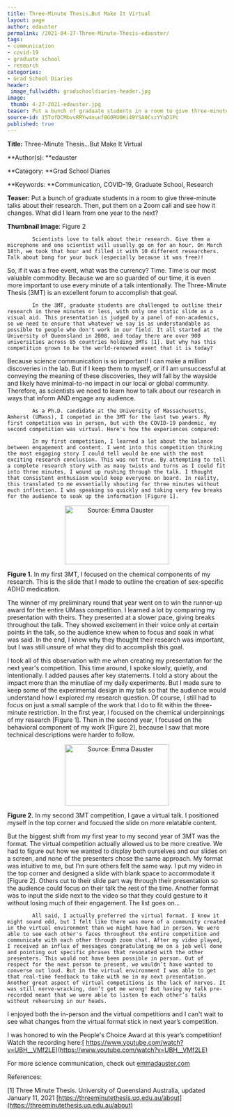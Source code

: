 ```yaml
---
title: Three-Minute Thesis…But Make It Virtual
layout: page
author: edauster
permalink: /2021-04-27-Three-Minute-Thesis-edauster/
tags:
- communication
- covid-19
- graduate school
- research
categories:
- Grad School Diaries
header:
 image_fullwidth: gradschooldiaries-header.jpg
image:
 thumb: 4-27-2021-edauster.jpg
teaser: Put a bunch of graduate students in a room to give three-minute talks about their research. Then, put them on a Zoom call and see how it changes. What did I learn from one year to the next?
source-id: 15TofDCMbvvRRYw4nuuf8G0RU0Ki49YSA0CszYYoD1Pc
published: true
---
```

**Title:** Three-Minute Thesis…But Make It Virtual

**Author(s): **edauster

**Category: **Grad School Diaries

**Keywords: **Communication, COVID-19, Graduate School, Research

**Teaser:** Put a bunch of graduate students in a room to give three-minute talks about their research. Then, put them on a Zoom call and see how it changes. What did I learn from one year to the next?

**Thumbnail image**:  Figure 2

        	Scientists love to talk about their research. Give them a microphone and one scientist will usually go on for an hour. On March 18th, we took that hour and filled it with 10 different researchers. Talk about bang for your buck (especially because it was free)!

So, if it was a free event, what was the currency? Time. Time is our most valuable commodity. Because we are so guarded of our time, it is even more important to use every minute of a talk intentionally. The Three-Minute Thesis (3MT) is an excellent forum to accomplish that goal.

        	In the 3MT, graduate students are challenged to outline their research in three minutes or less, with only one static slide as a visual aid. This presentation is judged by a panel of non-academics, so we need to ensure that whatever we say is as understandable as possible to people who don't work in our field. It all started at the University of Queensland in 2008, and today there are over 900 universities across 85 countries holding 3MTs [1]. But why has this competition grown to be the world-renowned event that it is today?

Because science communication is so important! I can make a million discoveries in the lab. But if I keep them to myself, or if I am unsuccessful at conveying the meaning of these discoveries, they will fall by the wayside and likely have minimal-to-no impact in our local or global community. Therefore, as scientists we need to learn how to talk about our research in ways that inform AND engage any audience.

        	As a Ph.D. candidate at the University of Massachusetts, Amherst (UMass), I competed in the 3MT for the last two years. My first competition was in person, but with the COVID-19 pandemic, my second competition was virtual. Here's how the experiences compared:

        	In my first competition, I learned a lot about the balance between engagement and content. I went into this competition thinking the most engaging story I could tell would be one with the most exciting research conclusion. This was not true. By attempting to tell a complete research story with as many twists and turns as I could fit into three minutes, I wound up rushing through the talk. I thought that consistent enthusiasm would keep everyone on board. In reality, this translated to me essentially shouting for three minutes without much inflection. I was speaking so quickly and taking very few breaks for the audience to soak up the information [Figure 1].

<center><a data-flickr-embed="true" href="https://www.flickr.com/photos/139839751@N06/51102256515/in/dateposted-public/" title="Source: Emma Dauster"><img src="https://live.staticflickr.com/65535/51102256515_30ccca0423_m.jpg" width="240" height="135" alt="Source: Emma Dauster"></a><script async src="//embedr.flickr.com/assets/client-code.js" charset="utf-8"></script></center>

**Figure 1.** In my first 3MT, I focused on the chemical components of my research. This is the slide that I made to outline the creation of sex-specific ADHD medication.

The winner of my preliminary round that year went on to win the runner-up award for the entire UMass competition. I learned a lot by comparing my presentation with theirs. They presented at a slower pace, giving breaks throughout the talk. They showed excitement in their voice only at certain points in the talk, so the audience knew when to focus and soak in what was said. In the end, I knew why they thought their research was important, but I was still unsure of what they did to accomplish this goal.

I took all of this observation with me when creating my presentation for the next year's competition. This time around, I spoke slowly, quietly, and intentionally. I added pauses after key statements. I told a story about the impact more than the minutiae of my daily experiments. But I made sure to keep some of the experimental design in my talk so that the audience would understand how I explored my research question. Of course, I still had to focus on just a small sample of the work that I do to fit within the three-minute restriction. In the first year, I focused on the chemical underpinnings of my research [Figure 1]. Then in the second year, I focused on the behavioral component of my work [Figure 2], because I saw that more technical descriptions were harder to follow.

<center><a data-flickr-embed="true" href="https://www.flickr.com/photos/139839751@N06/51101426794/in/dateposted-public/" title="Source: Emma Dauster"><img src="https://live.staticflickr.com/65535/51101426794_4eaeb50b6b_m.jpg" width="240" height="140" alt="Source: Emma Dauster"></a><script async src="//embedr.flickr.com/assets/client-code.js" charset="utf-8"></script></center>

**Figure 2.** In my second 3MT competition, I gave a virtual talk. I positioned myself in the top corner and focused the slide on more relatable content.

But the biggest shift from my first year to my second year of 3MT was the format. The virtual competition actually allowed us to be more creative. We had to figure out how we wanted to display both ourselves and our slides on a screen, and none of the presenters chose the same approach. My format was intuitive to me, but I'm sure others felt the same way. I put my video in the top corner and designed a slide with blank space to accommodate it [Figure 2]. Others cut to their slide part way through their presentation so the audience could focus on their talk the rest of the time. Another format was to input the slide next to the video so that they could gesture to it without losing much of their engagement. The list goes on...

        	All said, I actually preferred the virtual format. I know it might sound odd, but I felt like there was more of a community created in the virtual environment than we might have had in person. We were able to see each other's faces throughout the entire competition and communicate with each other through zoom chat. After my video played, I received an influx of messages congratulating me on a job well done and pointing out specific phrases that resonated with the other presenters. This would not have been possible in person. Out of respect for the next person to present, we wouldn’t have wanted to converse out loud. But in the virtual environment I was able to get that real-time feedback to take with me in my next presentation. Another great aspect of virtual competitions is the lack of nerves. It was still nerve-wracking, don’t get me wrong! But having my talk pre-recorded meant that we were able to listen to each other’s talks without rehearsing in our heads.

I enjoyed both the in-person and the virtual competitions and I can't wait to see what changes from the virtual format stick in next year’s competition.

I was honored to win the People's Choice Award at this year’s competition! Watch the recording here:[ https://www.youtube.com/watch?v=UBH__VMf2LE](https://www.youtube.com/watch?v=UBH__VMf2LE)

For more science communication, check out [emmadauster.com](https://emmadauster.com/)

 

References:

[1] Three Minute Thesis. University of Queensland Australia, updated January 11, 2021 [https://threeminutethesis.uq.edu.au/about](https://threeminutethesis.uq.edu.au/about)

